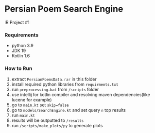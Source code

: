 # Persian Poem Search Engine

IR Project #1

### Requirements
- python 3.9
- JDK 19
- Kotlin 1.6

### How to Run
1. extract `PersianPoemsData.rar` in this folder
1. install required python libraries from `requirments.txt`
1. run `preprocessing.bat` from `/scripts` folder
1. use intellij for kotlin compiler and resolving maven dependencies(like lucene for example)
1. go to `main.kt` set `skip=false`
1. go to `models/SearchEngine.kt` and set query `n` top results 
1. run `main.kt`
1. results will be outputted to `/results`
1. run `/scripts/make_plots/py` to generate plots